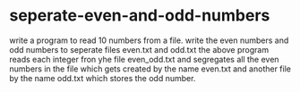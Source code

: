 # seperate-even-and-odd-numbers
write a program to read 10 numbers from a file. write the even numbers and odd numbers to seperate files even.txt and odd.txt
the above program reads each integer fron yhe file even_odd.txt and segregates all the even numbers in the file which gets created by the name even.txt and another file by the name odd.txt which stores the odd number.
